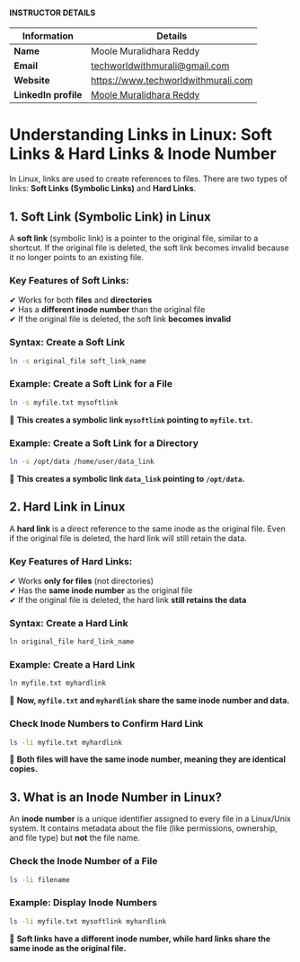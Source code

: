 #### INSTRUCTOR DETAILS

|  Information             | Details                                                                      |
|----------------------    |------------------------------------------------------------------------------|
| **Name**                 | Moole Muralidhara Reddy                                                      |
| **Email**                | techworldwithmurali@gmail.com                                                |
| **Website**              | https://www.techworldwithmurali.com               |
| **LinkedIn profile**     | [Moole Muralidhara Reddy](https://www.linkedin.com/in/moole-muralidhara-reddy) |

# **Understanding Links in Linux: Soft Links & Hard Links & Inode Number**  

In Linux, links are used to create references to files. There are two types of links: **Soft Links (Symbolic Links)** and **Hard Links**.  

## **1. Soft Link (Symbolic Link) in Linux**  

A **soft link** (symbolic link) is a pointer to the original file, similar to a shortcut. If the original file is deleted, the soft link becomes invalid because it no longer points to an existing file.  

### **Key Features of Soft Links:**  
✔ Works for both **files** and **directories**  
✔ Has a **different inode number** than the original file  
✔ If the original file is deleted, the soft link **becomes invalid**  

### **Syntax: Create a Soft Link**  
```sh
ln -s original_file soft_link_name
```  

### **Example: Create a Soft Link for a File**  
```sh
ln -s myfile.txt mysoftlink
```  
📌 **This creates a symbolic link `mysoftlink` pointing to `myfile.txt`.**  

### **Example: Create a Soft Link for a Directory**  
```sh
ln -s /opt/data /home/user/data_link
```  
📌 **This creates a symbolic link `data_link` pointing to `/opt/data`.**  

## **2. Hard Link in Linux**  

A **hard link** is a direct reference to the same inode as the original file. Even if the original file is deleted, the hard link will still retain the data.  

### **Key Features of Hard Links:**  
✔ Works **only for files** (not directories)  
✔ Has the **same inode number** as the original file  
✔ If the original file is deleted, the hard link **still retains the data**  

### **Syntax: Create a Hard Link**  
```sh
ln original_file hard_link_name
```  

### **Example: Create a Hard Link**  
```sh
ln myfile.txt myhardlink
```  
📌 **Now, `myfile.txt` and `myhardlink` share the same inode number and data.**  

### **Check Inode Numbers to Confirm Hard Link**  
```sh
ls -li myfile.txt myhardlink
```  
📌 **Both files will have the same inode number, meaning they are identical copies.**  

## **3. What is an Inode Number in Linux?**  

An **inode number** is a unique identifier assigned to every file in a Linux/Unix system. It contains metadata about the file (like permissions, ownership, and file type) but **not** the file name.  

### **Check the Inode Number of a File**  
```sh
ls -li filename
```  

### **Example: Display Inode Numbers**  
```sh
ls -li myfile.txt mysoftlink myhardlink
```  
📌 **Soft links have a different inode number, while hard links share the same inode as the original file.**  
